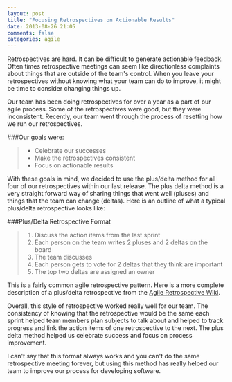 ```yaml
---
layout: post
title: "Focusing Retrospectives on Actionable Results"
date: 2013-08-26 21:05
comments: false
categories: agile 
---
```


Retrospectives are hard. It can be difficult to generate actionable feedback. Often times retrospective meetings can seem like directionless complaints about things that are outside of the team's control. When you leave your retrospectives without knowing what your team can do to improve, it might be time to consider changing things up.

Our team has been doing retrospectives for over a year as a part of our agile process. Some of the retrospectives were good, but they were inconsistent. Recently, our team went through the process of resetting how we run our retrospectives. 

###Our goals were:
>  -  Celebrate our successes 
>  -  Make the retrospectives consistent
>  -  Focus on actionable results
  
With these goals in mind, we decided to use the plus/delta method for all four of our retrospectives within our last release. The plus delta method is a very straight forward way of sharing things that went well (pluses) and things that the team can change (deltas). Here is an outline of what a typical plus/delta retrospective looks like:

###Plus/Delta Retrospective Format
>  1. Discuss the action items from the last sprint
>  2. Each person on the team writes 2 pluses and 2 deltas on the board 
>  3. The team discusses 
>  4. Each person gets to vote for 2 deltas that they think are important
>  5. The top two deltas are assigned an owner

This is a fairly common agile retrospective pattern. Here is a more complete description of a plus/delta retrospective from the [Agile Retrospective Wiki](http://agileretrospectivewiki.org/index.php?title=Weekly_Retrospective_Simple_%2B_delta).

Overall, this style of retrospective worked really well for our team. The consistency of knowing that the retrospective would be the same each sprint helped team members plan subjects to talk about and helped to track progress and link the action items of one retrospective to the next. The plus delta method helped us celebrate success and focus on process improvement.

I can't say that this format always works and you can't do the same retrospective meeting forever, but using this method has really helped our team to improve our process for developing software.

